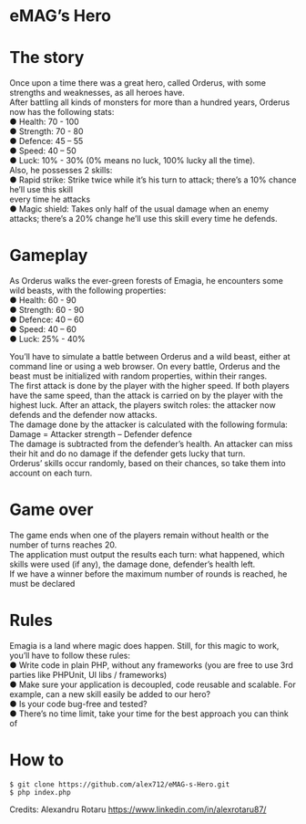# eMAG’s Hero
# The story
Once upon a time there was a great hero, called Orderus, with some strengths and weaknesses,
as all heroes have.  
After battling all kinds of monsters for more than a hundred years, Orderus now has the
following stats:  
● Health: 70 - 100  
● Strength: 70 - 80  
● Defence: 45 – 55  
● Speed: 40 – 50  
● Luck: 10% - 30% (0% means no luck, 100% lucky all the time).  
Also, he possesses 2 skills:  
● Rapid strike: Strike twice while it’s his turn to attack; there’s a 10% chance he’ll use this skill  
every time he attacks  
● Magic shield: Takes only half of the usual damage when an enemy attacks; there’s a 20%
change he’ll use this skill every time he defends.

# Gameplay
As Orderus walks the ever-green forests of Emagia, he encounters some wild beasts, with the
following properties:  
● Health: 60 - 90  
● Strength: 60 - 90  
● Defence: 40 – 60  
● Speed: 40 – 60  
● Luck: 25% - 40%

You’ll have to simulate a battle between Orderus and a wild beast, either at command line or
using a web browser. On every battle, Orderus and the beast must be initialized with random
properties, within their ranges.  
The first attack is done by the player with the higher speed. If both players have the same speed,
than the attack is carried on by the player with the highest luck. After an attack, the players switch roles: the attacker now defends and the defender now attacks.  
The damage done by the attacker is calculated with the following formula:  
Damage = Attacker strength – Defender defence  
The damage is subtracted from the defender’s health. An attacker can miss their hit and do no
damage if the defender gets lucky that turn.  
Orderus’ skills occur randomly, based on their chances, so take them into account on each turn.

# Game over
The game ends when one of the players remain without health or the number of turns reaches 20.  
The application must output the results each turn: what happened, which skills were used (if any),
the damage done, defender’s health left.  
If we have a winner before the maximum number of rounds is reached, he must be declared

# Rules
Emagia is a land where magic does happen. Still, for this magic to work, you’ll have to follow these
rules:  
● Write code in plain PHP, without any frameworks (you are free to use 3rd parties like
PHPUnit, UI libs / frameworks)  
● Make sure your application is decoupled, code reusable and scalable. For example, can a
new skill easily be added to our hero?  
● Is your code bug-free and tested?  
● There’s no time limit, take your time for the best approach you can think of

# How to

``$ git clone https://github.com/alex712/eMAG-s-Hero.git``  
``$ php index.php``

Credits: Alexandru Rotaru https://www.linkedin.com/in/alexrotaru87/